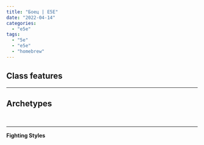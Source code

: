 ```yaml
---
title: "Боец | E5E"
date: "2022-04-14"
categories: 
  - "e5e"
tags: 
  - "5e"
  - "e5e"
  - "homebrew"
---
```


## Class features

* * *

## Archetypes

 

* * *

**Fighting Styles**

